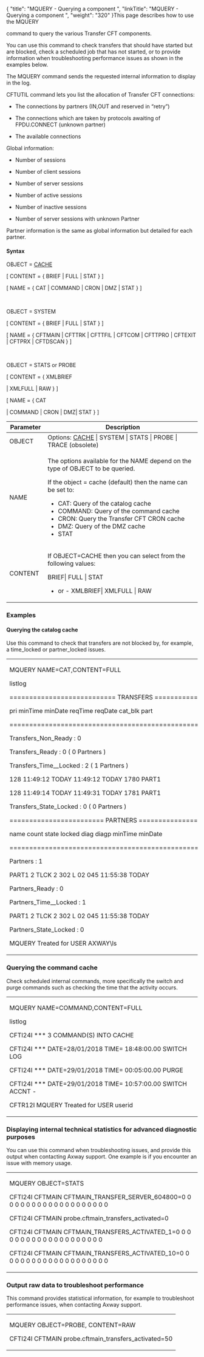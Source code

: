 {
    "title": "MQUERY - Querying a component ",
    "linkTitle": "MQUERY - Querying a component ",
    "weight": "320"
}This page describes how to use the <span id="MQUERY_command"></span>MQUERY
command to query the various Transfer CFT components.

You can use this command to check transfers that should have started but are blocked, check a scheduled job that has not started, or to provide information when troubleshooting performance issues as shown in the examples below.

The MQUERY command sends the requested internal information to display in the log.

CFTUTIL command lets you list the allocation of Transfer CFT connections:

-   The connections by partners (IN,OUT and reserved in “retry”)
-   The connections which are taken by protocols awaiting of FPDU.CONNECT (unknown partner)
-   The available connections

Global information:

-   Number of sessions
-   Number of client sessions
-   Number of server sessions
-   Number of active sessions
-   Number of inactive sessions
-   Number of server sessions with unknown Partner

Partner information is the same as global information but detailed for each partner.

#### Syntax

OBJECT = <u>CACHE</u>

\[ CONTENT = { BRIEF | FULL | STAT } \]

\[ NAME = { CAT | COMMAND | CRON | DMZ | STAT } \]

 

OBJECT = SYSTEM

\[ CONTENT = { BRIEF | FULL | STAT } \]

\[ NAME = { CFTMAIN | CFTTRK | CFTTFIL | CFTCOM | CFTTPRO | CFTEXIT | CFTPRX | CFTDSCAN } \]

 

OBJECT = STATS or PROBE

\[ CONTENT = { XMLBRIEF
| XMLFULL | RAW } \]

\[ NAME = { CAT
| COMMAND | CRON | DMZ| STAT } \]

<table data-cellspacing="0">
<thead>
<tr class="header">
<th>Parameter</th>
<th>  Description</th>
</tr>
</thead>
<tbody>
<tr class="odd" data-valign="top">
<td width="19.982%">OBJECT</td>
<td width="80.018%">Options: <u>CACHE</u> | SYSTEM | STATS | PROBE | TRACE (obsolete)</td>
</tr>
<tr class="even" data-valign="top">
<td width="19.982%">NAME</td>
<td width="23.009%"><p>The options available for the NAME depend on the type of OBJECT to be queried.</p>
<p>If the object = cache (default) then the name can be set to:</p>
<ul>
<li>CAT: Query of the catalog cache</li>
<li>COMMAND: Query of the command cache</li>
<li>CRON: Query the <span>Transfer CFT</span> CRON cache</li>
<li>DMZ: Query of the DMZ cache</li>
<li>STAT</li>
</ul></td>
</tr>
<tr class="odd" data-valign="top">
<td width="19.982%">CONTENT</td>
<td width="80.018%"><p>If OBJECT=CACHE then you can select from the following values:</p>
<p>BRIEF| FULL | STAT
- or - XMLBRIEF| XMLFULL | RAW</p></td>
</tr>
</tbody>
</table>

### Examples

#### Querying the catalog cache

Use this command to check that transfers are not blocked by, for example, a time\_locked or partner\_locked issues.

<table data-cellspacing="0">
<tbody>
<tr class="odd">
<td><p>MQUERY NAME=CAT,CONTENT=FULL</p>
<p>listlog</p>
<p>=========================== TRANSFERS ======================================</p>
<p>pri minTime minDate reqTime reqDate cat_blk part</p>
<p>============================================================================</p>
<p>Transfers_Non_Ready : 0</p>
<p>Transfers_Ready : 0 ( 0 Partners )</p>
<p>Transfers_Time__Locked : 2 ( 1 Partners )</p>
<p>128 11:49:12 TODAY 11:49:12 TODAY 1780 PART1</p>
<p>128 11:49:14 TODAY 11:49:31 TODAY 1781 PART1</p>
<p>Transfers_State_Locked : 0 ( 0 Partners )</p>
<p>======================== PARTNERS =====================================</p>
<p>name count state locked diag diagp minTime minDate</p>
<p>=======================================================================</p>
<p>Partners : 1</p>
<p>PART1 2 TLCK 2 302 L 02 045 11:55:38 TODAY</p>
<p>Partners_Ready : 0</p>
<p>Partners_Time__Locked : 1</p>
<p>PART1 2 TLCK 2 302 L 02 045 11:55:38 TODAY</p>
<p>Partners_State_Locked : 0</p>
<p>MQUERY Treated for USER AXWAY\ls</p></td>
</tr>
</tbody>
</table>

### Querying the command cache

Check scheduled internal commands, more specifically the switch and purge commands such as checking the time that the activity occurs.

<table data-cellspacing="0">
<tbody>
<tr class="odd">
<td><p>MQUERY NAME=COMMAND,CONTENT=FULL</p>
<p>listlog</p>
<p>CFTI24I *** 3 COMMAND(S) INTO CACHE</p>
<p>CFTI24I *** DATE=28/01/2018 TIME= 18:48:00.00 SWITCH LOG</p>
<p>CFTI24I *** DATE=29/01/2018 TIME= 00:05:00.00 PURGE</p>
<p>CFTI24I *** DATE=29/01/2018 TIME= 10:57:00.00 SWITCH ACCNT -</p>
<p>CFTR12I MQUERY Treated for USER userid</p></td>
</tr>
</tbody>
</table>

### Displaying internal technical statistics for advanced diagnostic purposes

You can use this command when troubleshooting issues, and provide this output when contacting Axway support. One example is if you encounter an issue with memory usage.

<table data-cellspacing="0">
<tbody>
<tr class="odd">
<td><p>MQUERY OBJECT=STATS</p>
<p>CFTI24I CFTMAIN CFTMAIN_TRANSFER_SERVER_604800=0 0 0 0 0 0 0 0 0 0 0 0 0 0 0 0 0 0 0 0</p>
<p>CFTI24I CFTMAIN probe.cftmain_transfers_activated=0</p>
<p>CFTI24I CFTMAIN CFTMAIN_TRANSFERS_ACTIVATED_1=0 0 0 0 0 0 0 0 0 0 0 0 0 0 0 0 0 0 0 0</p>
<p>CFTI24I CFTMAIN CFTMAIN_TRANSFERS_ACTIVATED_10=0 0 0 0 0 0 0 0 0 0 0 0 0 0 0 0 0 0 0 0</p></td>
</tr>
</tbody>
</table>

### Output raw data to troubleshoot performance

This command provides statistical information, for example to troubleshoot performance issues, when contacting Axway support.

<table data-cellspacing="0">
<tbody>
<tr class="odd">
<td><p>MQUERY OBJECT=PROBE, CONTENT=RAW</p>
<p>CFTI24I CFTMAIN probe.cftmain_transfers_activated=50</p></td>
</tr>
</tbody>
</table>

